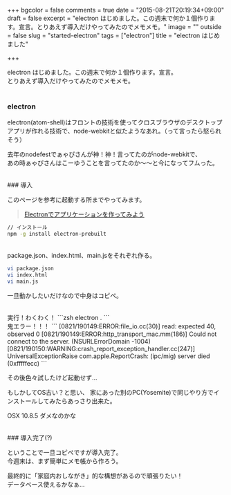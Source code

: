 +++
bgcolor = false
comments = true
date = "2015-08-21T20:19:34+09:00"
draft = false
excerpt = "electron はじめました。この週末で何か１個作ります。宣言。とりあえず導入だけやってみたのでメモメモ。"
image = ""
outside = false
slug = "started-electron"
tags = ["electron"]
title = "electron はじめました"

+++

electron はじめました。この週末で何か１個作ります。宣言。  
とりあえず導入だけやってみたのでメモメモ。  
<br>
### electron

electron(atom-shell)はフロントの技術を使ってクロスブラウザのデスクトップアプリが作れる技術で、node-webkitと似たようなあれ。（って言ったら怒られそう）

去年のnodefestでぁゃぴさんが神！神！言ってたのがnode-webkitで、  
あの時ぁゃぴさんはこーゆうことを言ってたのか〜〜と今になってフムった。

<br>
### 導入

このページを参考に起動する所までやってみます。  

> [Electronでアプリケーションを作ってみよう](http://qiita.com/Quramy/items/a4be32769366cfe55778)

```zsh
// インストール
npm -g install electron-prebuilt
```
<br>
package.json、index.html、main.jsをそれぞれ作る。

```zsh
vi package.json
vi index.html
vi main.js
```
一旦動かしたいだけなので中身はコピペ。  

<br>
実行！わくわく！
```zsh
electron .
```

<br>
鬼エラー！！！
```
[0821/190149:ERROR:file_io.cc(30)] read: expected 40, observed 0
[0821/190149:ERROR:http_transport_mac.mm(186)] Could not connect to the server. (NSURLErrorDomain -1004)
[0821/190150:WARNING:crash_report_exception_handler.cc(247)] UniversalExceptionRaise com.apple.ReportCrash: (ipc/mig) server died (0xfffffecc)
```

その後色々試したけど起動せず...  

もしかしてOS古い？と思い、
家にあった別のPC(Yosemite)で同じやり方でインストールしてみたらあっさり出来た。  

OSX 10.8.5 ダメなのかな  

<br>
### 導入完了(?)

ということで一旦コピペですが導入完了。  
今週末は、まず簡単にメモ帳から作ろう。  

最終的に「家庭内おしながき」的な構想があるので頑張りたい！  
データベース使えるかなぁ...  
<br>
